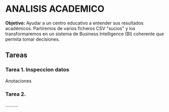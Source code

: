 # ANALISIS ACADEMICO

**Objetivo:** Ayudar a un centro educativo a entender sus resultados académicos. Partiremos de varios ficheros CSV "sucios" y los transformaremos en un sistema de Business Intelligence (BI) coherente que permita tomar decisiones.

## Tareas

### Tarea 1. Inspeccion datos

Anotaciones

### Tarea 2. 

..........